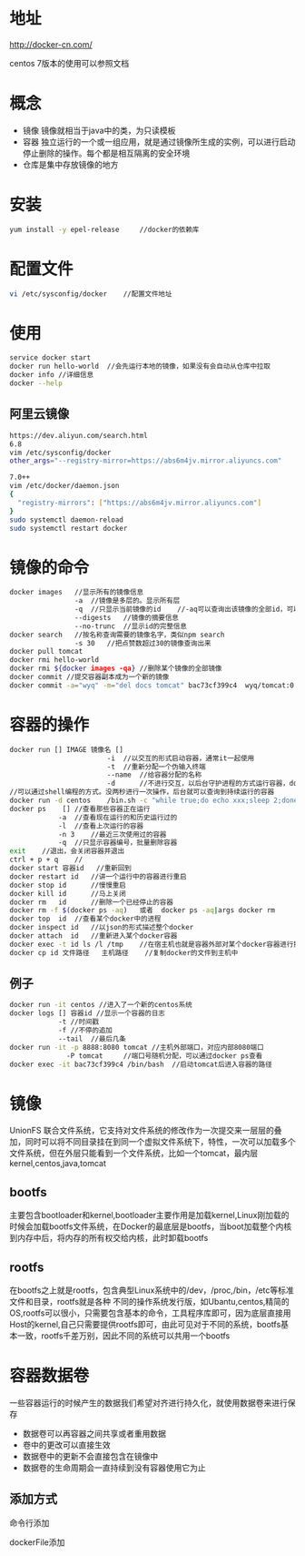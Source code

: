 # 地址

http://docker-cn.com/

centos 7版本的使用可以参照文档

# 概念

- 镜像 镜像就相当于java中的类，为只读模板
- 容器 独立运行的一个或一组应用，就是通过镜像所生成的实例，可以进行启动停止删除的操作。每个都是相互隔离的安全环境
- 仓库是集中存放镜像的地方

# 安装

```bash
yum install -y epel-release		//docker的依赖库
```

# 配置文件

```bash
vi /etc/sysconfig/docker	//配置文件地址
```

# 使用

```bash
service docker start
docker run hello-world	//会先运行本地的镜像，如果没有会自动从仓库中拉取
docker info //详细信息
docker --help
```

## 阿里云镜像

```bash
https://dev.aliyun.com/search.html
6.8
vim /etc/sysconfig/docker
other_args="--registry-mirror=https://abs6m4jv.mirror.aliyuncs.com"

7.0++
vim /etc/docker/daemon.json
{
  "registry-mirrors": ["https://abs6m4jv.mirror.aliyuncs.com"]
}
sudo systemctl daemon-reload
sudo systemctl restart docker
```

# 镜像的命令

```bash
docker images	//显示所有的镜像信息
				-a	//镜像是多层的。显示所有层
				-q	//只显示当前镜像的id	//-aq可以查询出该镜像的全部id，可以批量进行删除
				--digests	//镜像的摘要信息
				--no-trunc	//显示id的完整信息
docker search	//按名称查询需要的镜像名字，类似npm search
				-s 30	//把点赞数超过30的镜像查询出来
docker pull tomcat
docker rmi hello-world
docker rmi ${docker images -qa}	//删除某个镜像的全部镜像
docker commit //提交容器副本成为一个新的镜像
docker commit -a="wyq" -m="del docs tomcat" bac73cf399c4  wyq/tomcat:0.1	//将正在运行的镜像打包成一个新的镜像	
```

# 容器的操作

```bash
docker run [] IMAGE 镜像名 []
						-i	//以交互的形式启动容器，通常it一起使用
						-t	//重新分配一个伪输入终端
						--name	//给容器分配的名称
						-d		//不进行交互，以后台守护进程的方式运行容器，dockee ps查询不到，没有前台进行docker就自动对齐进行了关闭
//可以通过shell编程的方式。没两秒进行一次操作，后台就可以查询到持续运行的容器
docker run -d centos 	/bin.sh -c "while true;do echo xxx;sleep 2;done"
docker ps	 []	//查看那些容器正在运行
			-a	//查看现在运行的和历史运行过的
			-l	//查看上次运行的容器
			-n 3	//最近三次使用过的容器	
			-q	//只显示容器编号，批量删除容器
exit	//退出，会关闭容器并退出
ctrl + p + q	//
docker start 容器id	//重新回到
docker restart id	//讲一个运行中的容器进行重启
docker stop id		//慢慢重启
docker kill id		//马上关闭
docker rm 	id		//删除一个已经停止的容器
docker rm -f $(docker ps -aq)	或者	docker ps -aq|args docker rm
docker top	id	//查看某个docker中的进程
docker inspect id	//以json的形式描述整个docker
docker attach  id	//重新进入某个docker容器
docker exec -t id ls /l /tmp	//在宿主机也就是容器外部对某个docker容器进行操作
docker cp id 文件路径	主机路径	//复制docker的文件到主机中
```

## 例子

```bash
docker run -it centos //进入了一个新的centos系统
docker logs [] 容器id	//显示一个容器的日志
			-t //时间戳
			-f //不停的追加
			--tail	//最后几条
docker run -it -p 8888:8080 tomcat //主机外部端口，对应内部8080端口
			  -P tomcat		//端口号随机分配，可以通过docker ps查看
docker exec -it bac73cf399c4 /bin/bash	//启动tomcat后进入容器的路径
```

# 镜像

UnionFS	联合文件系统，它支持对文件系统的修改作为一次提交来一层层的叠加，同时可以将不同目录挂在到同一个虚拟文件系统下，特性，一次可以加载多个文件系统，但在外层只能看到一个文件系统，比如一个tomcat，最内层kernel,centos,java,tomcat

## bootfs

主要包含bootloader和kernel,bootloader主要作用是加载kernel,Linux刚加载的时候会加载bootfs文件系统，在Docker的最底层是bootfs，当boot加载整个内核到内存中后，将内存的所有权交给内核，此时卸载bootfs

## rootfs

在bootfs之上就是rootfs，包含典型Linux系统中的/dev，/proc,/bin，/etc等标准文件和目录，rootfs就是各种	不同的操作系统发行版，如Ubantu,centos,精简的OS,rootfs可以很小，只需要包含基本的命令，工具程序库即可，因为底层直接用Host的kernel,自己只需要提供rootfs即可，由此可见对于不同的系统，bootfs基本一致，rootfs千差万别，因此不同的系统可以共用一个bootfs

# 容器数据卷

一些容器运行的时候产生的数据我们希望对齐进行持久化，就使用数据卷来进行保存

- 数据卷可以再容器之间共享或者重用数据
- 卷中的更改可以直接生效
- 数据卷中的更新不会直接包含在镜像中
- 数据卷的生命周期会一直持续到没有容器使用它为止

## 添加方式

命令行添加

dockerFile添加